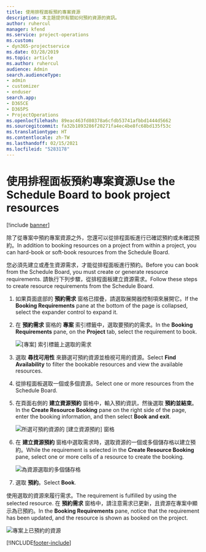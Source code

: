 ```yaml
---
title: 使用排程面板預約專案資源
description: 本主題提供有關如何預約資源的資訊。
author: ruhercul
manager: kfend
ms.service: project-operations
ms.custom:
- dyn365-projectservice
ms.date: 03/28/2019
ms.topic: article
ms.author: ruhercul
audience: Admin
search.audienceType:
- admin
- customizer
- enduser
search.app:
- D365CE
- D365PS
- ProjectOperations
ms.openlocfilehash: 89eac463fd80378a6cfdb53741afbbd1444d5662
ms.sourcegitcommit: fa32b1893286f20271fa4ec4be8fc68bd135f53c
ms.translationtype: HT
ms.contentlocale: zh-TW
ms.lasthandoff: 02/15/2021
ms.locfileid: "5283178"
---
```

# <a name="use-the-schedule-board-to-book-project-resources"></a><span data-ttu-id="4b77d-103">使用排程面板預約專案資源</span><span class="sxs-lookup"><span data-stu-id="4b77d-103">Use the Schedule Board to book project resources</span></span>

[!include [banner](../includes/psa-now-project-operations.md)]

<span data-ttu-id="4b77d-104">除了從專案中預約專案資源之外，您還可以從排程面板進行已確認預約或未確認預約。</span><span class="sxs-lookup"><span data-stu-id="4b77d-104">In addition to booking resources on a project from within a project, you can hard-book or soft-book resources from the Schedule Board.</span></span>

<span data-ttu-id="4b77d-105">您必須先建立或產生資源需求，才能從排程面板進行預約。</span><span class="sxs-lookup"><span data-stu-id="4b77d-105">Before you can book from the Schedule Board, you must create or generate resource requirements.</span></span> <span data-ttu-id="4b77d-106">請執行下列步驟，從排程面板建立資源需求。</span><span class="sxs-lookup"><span data-stu-id="4b77d-106">Follow these steps to create resource requirements from the Schedule Board.</span></span>

1. <span data-ttu-id="4b77d-107">如果頁面底部的 **預約需求** 窗格已摺疊，請選取展開器控制項來展開它。</span><span class="sxs-lookup"><span data-stu-id="4b77d-107">If the **Booking Requirements** pane at the bottom of the page is collapsed, select the expander control to expand it.</span></span>
2. <span data-ttu-id="4b77d-108">在 **預約需求** 窗格的 **專案** 索引標籤中，選取要預約的需求。</span><span class="sxs-lookup"><span data-stu-id="4b77d-108">In the **Booking Requirements** pane, on the **Project** tab, select the requirement to book.</span></span>

    ![[專案] 索引標籤上選取的需求](media/Resource-Management-image73.png)

3. <span data-ttu-id="4b77d-110">選取 **尋找可用性** 來篩選可預約資源並檢視可用的資源。</span><span class="sxs-lookup"><span data-stu-id="4b77d-110">Select **Find Availability** to filter the bookable resources and view the available resources.</span></span> 
4. <span data-ttu-id="4b77d-111">從排程面板選取一個或多個資源。</span><span class="sxs-lookup"><span data-stu-id="4b77d-111">Select one or more resources from the Schedule Board.</span></span> 
5. <span data-ttu-id="4b77d-112">在頁面右側的 **建立資源預約** 窗格中，輸入預約資訊，然後選取 **預約並結束**。</span><span class="sxs-lookup"><span data-stu-id="4b77d-112">In the **Create Resource Booking** pane on the right side of the page, enter the booking information, and then select **Book and exit**.</span></span>

    ![所選可預約資源的 [建立資源預約] 窗格](media/Resource-Management-image74.png)

6. <span data-ttu-id="4b77d-114">在 **建立資源預約** 窗格中選取需求時，選取資源的一個或多個儲存格以建立預約。</span><span class="sxs-lookup"><span data-stu-id="4b77d-114">While the requirement is selected in the **Create Resource Booking** pane, select one or more cells of a resource to create the booking.</span></span>

    ![為資源選取的多個儲存格](media/Resource-Management-image75.png)

7. <span data-ttu-id="4b77d-116">選取 **預約**。</span><span class="sxs-lookup"><span data-stu-id="4b77d-116">Select **Book**.</span></span>

<span data-ttu-id="4b77d-117">使用選取的資源來履行需求。</span><span class="sxs-lookup"><span data-stu-id="4b77d-117">The requirement is fulfilled by using the selected resource.</span></span> <span data-ttu-id="4b77d-118">在 **預約需求** 窗格中，請注意需求已更新，且資源在專案中顯示為已預約。</span><span class="sxs-lookup"><span data-stu-id="4b77d-118">In the **Booking Requirements** pane, notice that the requirement has been updated, and the resource is shown as booked on the project.</span></span>

![專案上已預約的資源](media/Resource-Management-image76.png)


[!INCLUDE[footer-include](../includes/footer-banner.md)]